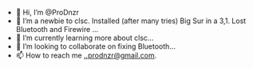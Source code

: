 - 👋 Hi, I’m @ProDnzr
- 👀 I’m a newbie to clsc. Installed (after many tries) Big Sur in a 3,1. Lost Bluetooth and Firewire ...
- 🌱 I’m currently learning more about clsc...
- 💞️ I’m looking to collaborate on fixing Bluetooth...
- 📫 How to reach me ..prodnzr@gmail.com.

<!---
ProDnzr/ProDnzr is a ✨ special ✨ repository because its `README.md` (this file) appears on your GitHub profile.
You can click the Preview link to take a look at your changes.
--->
